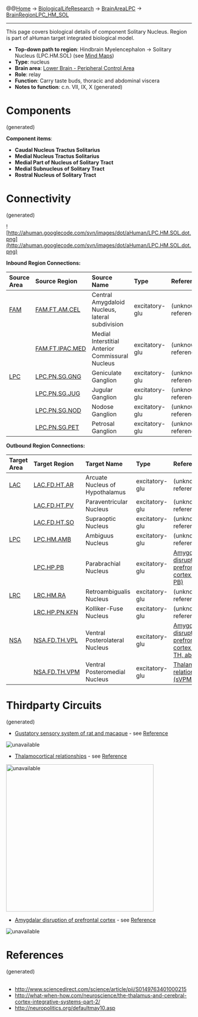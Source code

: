 @@[Home](Home.md) -> [BiologicalLifeResearch](BiologicalLifeResearch.md) -> [BrainAreaLPC](BrainAreaLPC.md) -> [BrainRegionLPC\_HM\_SOL](BrainRegionLPC_HM_SOL.md)

---


This page covers biological details of component Solitary Nucleus.
Region is part of aHuman target integrated biological model.

  * **Top-down path to region**: Hindbrain Myelencephalon -> Solitary Nucleus (LPC.HM.SOL) (see [Mind Maps](OverallMindMaps.md))
  * **Type**: nucleus
  * **Brain area**: [Lower Brain - Peripheral Control Area](BrainAreaLPC.md)
  * **Role**: relay
  * **Function**: Carry taste buds, thoracic and abdominal viscera
  * **Notes to function**: c.n. VII, IX, X
(generated)
# Components #
(generated)


**Component items**:
  * **Caudal Nucleus Tractus Solitarius**
  * **Medial Nucleus Tractus Solitarius**
  * **Medial Part of Nucleus of Solitary Tract**
  * **Medial Subnucleus of Solitary Tract**
  * **Rostral Nucleus of Solitary Tract**

# Connectivity #
(generated)


![http://ahuman.googlecode.com/svn/images/dot/aHuman/LPC.HM.SOL.dot.png](http://ahuman.googlecode.com/svn/images/dot/aHuman/LPC.HM.SOL.dot.png)

**Inbound Region Connections:**

| **Source Area** | **Source Region** | **Source Name** | **Type** | **Reference** |
|:----------------|:------------------|:----------------|:---------|:--------------|
| [FAM](BrainAreaFAM.md) | [FAM.FT.AM.CEL](BrainRegionFAM_FT_AM_CEL.md) | Central Amygdaloid Nucleus, lateral subdivision | excitatory-glu | (unknown reference) |
|                 | [FAM.FT.IPAC.MED](BrainRegionFAM_FT_IPAC_MED.md) | Medial Interstitial Anterior Commissural Nucleus | excitatory-glu | (unknown reference) |
| [LPC](BrainAreaLPC.md) | [LPC.PN.SG.GNG](BrainRegionLPC_PN_SG_GNG.md) | Geniculate Ganglion | excitatory-glu | (unknown reference) |
|                 | [LPC.PN.SG.JUG](BrainRegionLPC_PN_SG_JUG.md) | Jugular Ganglion | excitatory-glu | (unknown reference) |
|                 | [LPC.PN.SG.NOD](BrainRegionLPC_PN_SG_NOD.md) | Nodose Ganglion | excitatory-glu | (unknown reference) |
|                 | [LPC.PN.SG.PET](BrainRegionLPC_PN_SG_PET.md) | Petrosal Ganglion | excitatory-glu | (unknown reference) |

**Outbound Region Connections:**

| **Target Area** | **Target Region** | **Target Name** | **Type** | **Reference** |
|:----------------|:------------------|:----------------|:---------|:--------------|
| [LAC](BrainAreaLAC.md) | [LAC.FD.HT.AR](BrainRegionLAC_FD_HT_AR.md) | Arcuate Nucleus of Hypothalamus | excitatory-glu | (unknown reference) |
|                 | [LAC.FD.HT.PV](BrainRegionLAC_FD_HT_PV.md) | Paraventricular Nucleus | excitatory-glu | (unknown reference) |
|                 | [LAC.FD.HT.SO](BrainRegionLAC_FD_HT_SO.md) | Supraoptic Nucleus | excitatory-glu | (unknown reference) |
| [LPC](BrainAreaLPC.md) | [LPC.HM.AMB](BrainRegionLPC_HM_AMB.md) | Ambiguus Nucleus | excitatory-glu | (unknown reference) |
|                 | [LPC.HP.PB](BrainRegionLPC_HP_PB.md) | Parabrachial Nucleus | excitatory-glu | [Amygdalar disruption of prefrontal cortex (SOL -> PB)](http://neuropolitics.org/defaultmay10.asp) |
| [LRC](BrainAreaLRC.md) | [LRC.HM.RA](BrainRegionLRC_HM_RA.md) | Retroambigualis Nucleus | excitatory-glu | (unknown reference) |
|                 | [LRC.HP.PN.KFN](BrainRegionLRC_HP_PN_KFN.md) | Kolliker-Fuse Nucleus | excitatory-glu | (unknown reference) |
| [NSA](BrainAreaNSA.md) | [NSA.FD.TH.VPL](BrainRegionNSA_FD_TH_VPL.md) | Ventral Posterolateral Nucleus | excitatory-glu | [Amygdalar disruption of prefrontal cortex (SOL -> TH, abstract)](http://neuropolitics.org/defaultmay10.asp) |
|                 | [NSA.FD.TH.VPM](BrainRegionNSA_FD_TH_VPM.md) | Ventral Posteromedial Nucleus | excitatory-glu | [Thalamocortical relationships (sVPM -> VPM)](http://what-when-how.com/neuroscience/the-thalamus-and-cerebral-cortex-integrative-systems-part-2/) |

# Thirdparty Circuits #
(generated)

  * [Gustatory sensory system of rat and macaque](http://ars.els-cdn.com/content/image/1-s2.0-S0149763401000215-gr4a.gif) - see [Reference](http://www.sciencedirect.com/science/article/pii/S0149763401000215)

<img src='http://ars.els-cdn.com/content/image/1-s2.0-S0149763401000215-gr4a.gif' alt='unavailable'>

<ul><li><a href='http://what-when-how.com/wp-content/uploads/2012/04/tmp3649_thumb1_thumb.jpg'>Thalamocortical relationships</a> - see <a href='http://what-when-how.com/neuroscience/the-thalamus-and-cerebral-cortex-integrative-systems-part-2/'>Reference</a></li></ul>

<img src='http://what-when-how.com/wp-content/uploads/2012/04/tmp3649_thumb1_thumb.jpg' alt='unavailable' height='400width=400'>

<ul><li><a href='http://neuropolitics.org/connect-amygdala.jpg'>Amygdalar disruption of prefrontal cortex</a> - see <a href='http://neuropolitics.org/defaultmay10.asp'>Reference</a></li></ul>

<img src='http://neuropolitics.org/connect-amygdala.jpg' alt='unavailable'>


<h1>References</h1>
(generated)<br>
<br>
<ul><li><a href='http://www.sciencedirect.com/science/article/pii/S0149763401000215'>http://www.sciencedirect.com/science/article/pii/S0149763401000215</a>
</li><li><a href='http://what-when-how.com/neuroscience/the-thalamus-and-cerebral-cortex-integrative-systems-part-2/'>http://what-when-how.com/neuroscience/the-thalamus-and-cerebral-cortex-integrative-systems-part-2/</a>
</li><li><a href='http://neuropolitics.org/defaultmay10.asp'>http://neuropolitics.org/defaultmay10.asp</a></li></ul>

